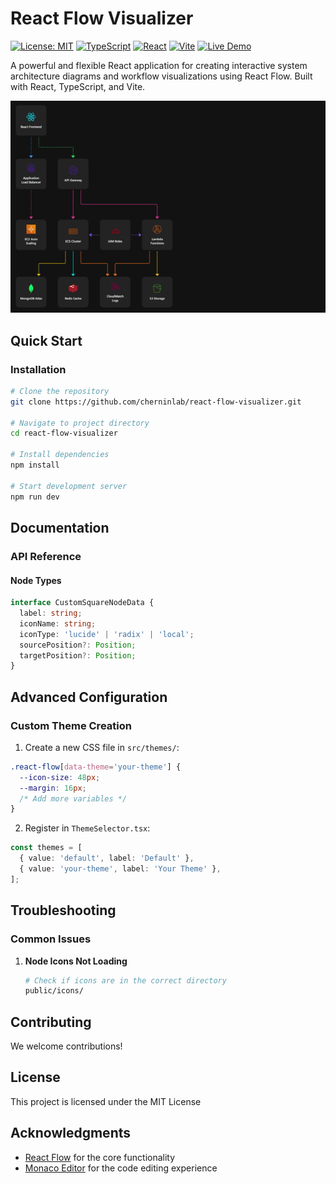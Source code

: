 # React Flow Visualizer

[![License: MIT](https://img.shields.io/badge/License-MIT-black.svg)](https://opensource.org/licenses/MIT)
[![TypeScript](https://img.shields.io/badge/TypeScript-5.1.3-blue.svg)](https://www.typescriptlang.org/)
[![React](https://img.shields.io/badge/React-18.2.0-blue.svg)](https://reactjs.org/)
[![Vite](https://img.shields.io/badge/Vite-5.0.12-blue.svg)](https://vitejs.dev/)
[![Live Demo](https://img.shields.io/badge/🚀-Live_Demo-green.svg)](https://react-flow-visualizer.pages.dev/)

A powerful and flexible React application for creating interactive system architecture diagrams and workflow visualizations using React Flow. Built with React, TypeScript, and Vite.

![alt text](example.gif)

## Quick Start

### Installation

```bash
# Clone the repository
git clone https://github.com/cherninlab/react-flow-visualizer.git

# Navigate to project directory
cd react-flow-visualizer

# Install dependencies
npm install

# Start development server
npm run dev
```

## Documentation

### API Reference

#### Node Types

```typescript
interface CustomSquareNodeData {
  label: string;
  iconName: string;
  iconType: 'lucide' | 'radix' | 'local';
  sourcePosition?: Position;
  targetPosition?: Position;
}
```

## Advanced Configuration

### Custom Theme Creation

1. Create a new CSS file in `src/themes/`:

```css
.react-flow[data-theme='your-theme'] {
  --icon-size: 48px;
  --margin: 16px;
  /* Add more variables */
}
```

2. Register in `ThemeSelector.tsx`:

```typescript
const themes = [
  { value: 'default', label: 'Default' },
  { value: 'your-theme', label: 'Your Theme' },
];
```

## Troubleshooting

### Common Issues

1. **Node Icons Not Loading**

   ```bash
   # Check if icons are in the correct directory
   public/icons/
   ```

## Contributing

We welcome contributions!

## License

This project is licensed under the MIT License

## Acknowledgments

- [React Flow](https://reactflow.dev/) for the core functionality
- [Monaco Editor](https://microsoft.github.io/monaco-editor/) for the code editing experience

